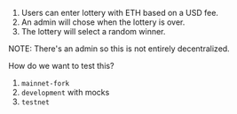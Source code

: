 1. Users can enter lottery with ETH based on a USD fee.
2. An admin will chose when the lottery is over.
3. The lottery will select a random winner.

NOTE: There's an admin so this is not entirely decentralized.

How do we want to test this?
1. `mainnet-fork`
2. `development` with mocks
3. `testnet`